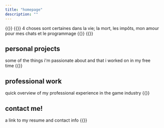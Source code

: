 ```yaml
---
title: "homepage"
description: ""
---
```


{{<lead>}}
{{<typeit>}}
4 choses sont certaines dans la vie; la mort, les impôts, mon amour pour mes chats et le programmage
{{</typeit>}}
{{</lead>}}

## personal projects
some of the things i'm passionate about and that i worked on in my free time
{{<list limit=10 title=" " where="Type" value="personal">}}

## professional work
quick overview of my professional experience in the game industry
{{<list limit=10 title=" " where="Type" value="professional">}}

## contact me!
a link to my resume and contact info
{{<list limit=10 title=" " where="Type" value="cv">}}